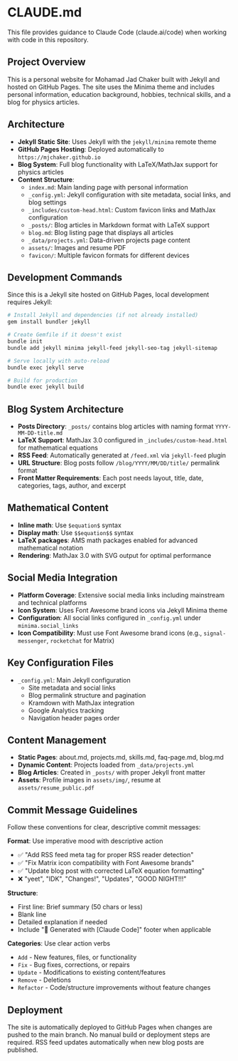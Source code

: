 # CLAUDE.md

This file provides guidance to Claude Code (claude.ai/code) when working with code in this repository.

## Project Overview

This is a personal website for Mohamad Jad Chaker built with Jekyll and hosted on GitHub Pages. The site uses the Minima theme and includes personal information, education background, hobbies, technical skills, and a blog for physics articles.

## Architecture

- **Jekyll Static Site**: Uses Jekyll with the `jekyll/minima` remote theme
- **GitHub Pages Hosting**: Deployed automatically to `https://mjchaker.github.io`
- **Blog System**: Full blog functionality with LaTeX/MathJax support for physics articles
- **Content Structure**:
  - `index.md`: Main landing page with personal information
  - `_config.yml`: Jekyll configuration with site metadata, social links, and blog settings
  - `_includes/custom-head.html`: Custom favicon links and MathJax configuration
  - `_posts/`: Blog articles in Markdown format with LaTeX support
  - `blog.md`: Blog listing page that displays all articles
  - `_data/projects.yml`: Data-driven projects page content
  - `assets/`: Images and resume PDF
  - `favicon/`: Multiple favicon formats for different devices

## Development Commands

Since this is a Jekyll site hosted on GitHub Pages, local development requires Jekyll:

```bash
# Install Jekyll and dependencies (if not already installed)
gem install bundler jekyll

# Create Gemfile if it doesn't exist
bundle init
bundle add jekyll minima jekyll-feed jekyll-seo-tag jekyll-sitemap

# Serve locally with auto-reload
bundle exec jekyll serve

# Build for production
bundle exec jekyll build
```

## Blog System Architecture

- **Posts Directory**: `_posts/` contains blog articles with naming format `YYYY-MM-DD-title.md`
- **LaTeX Support**: MathJax 3.0 configured in `_includes/custom-head.html` for mathematical equations
- **RSS Feed**: Automatically generated at `/feed.xml` via `jekyll-feed` plugin
- **URL Structure**: Blog posts follow `/blog/YYYY/MM/DD/title/` permalink format
- **Front Matter Requirements**: Each post needs layout, title, date, categories, tags, author, and excerpt

## Mathematical Content

- **Inline math**: Use `$equation$` syntax
- **Display math**: Use `$$equation$$` syntax  
- **LaTeX packages**: AMS math packages enabled for advanced mathematical notation
- **Rendering**: MathJax 3.0 with SVG output for optimal performance

## Social Media Integration

- **Platform Coverage**: Extensive social media links including mainstream and technical platforms
- **Icon System**: Uses Font Awesome brand icons via Jekyll Minima theme
- **Configuration**: All social links configured in `_config.yml` under `minima.social_links`
- **Icon Compatibility**: Must use Font Awesome brand icons (e.g., `signal-messenger`, `rocketchat` for Matrix)

## Key Configuration Files

- `_config.yml`: Main Jekyll configuration
  - Site metadata and social links
  - Blog permalink structure and pagination
  - Kramdown with MathJax integration
  - Google Analytics tracking
  - Navigation header pages order

## Content Management

- **Static Pages**: about.md, projects.md, skills.md, faq-page.md, blog.md
- **Dynamic Content**: Projects loaded from `_data/projects.yml`
- **Blog Articles**: Created in `_posts/` with proper Jekyll front matter
- **Assets**: Profile images in `assets/img/`, resume at `assets/resume_public.pdf`

## Commit Message Guidelines

Follow these conventions for clear, descriptive commit messages:

**Format**: Use imperative mood with descriptive action
- ✅ "Add RSS feed meta tag for proper RSS reader detection"
- ✅ "Fix Matrix icon compatibility with Font Awesome brands"
- ✅ "Update blog post with corrected LaTeX equation formatting"
- ❌ "yeet", "IDK", "Changes!", "Updates", "GOOD NIGHT!!!"

**Structure**: 
- First line: Brief summary (50 chars or less)
- Blank line
- Detailed explanation if needed
- Include "🤖 Generated with [Claude Code]" footer when applicable

**Categories**: Use clear action verbs
- `Add` - New features, files, or functionality
- `Fix` - Bug fixes, corrections, or repairs  
- `Update` - Modifications to existing content/features
- `Remove` - Deletions
- `Refactor` - Code/structure improvements without feature changes

## Deployment

The site is automatically deployed to GitHub Pages when changes are pushed to the main branch. No manual build or deployment steps are required. RSS feed updates automatically when new blog posts are published.